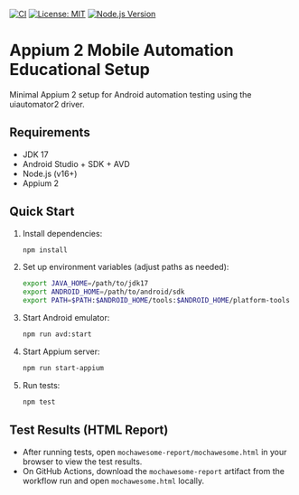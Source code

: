 [![CI](https://github.com/LSS35/appium-autotest/actions/workflows/android-appium.yml/badge.svg)](https://github.com/LSS35/appium-autotest/actions/workflows/android-appium.yml)
[![License: MIT](https://img.shields.io/badge/License-MIT-yellow.svg)](https://opensource.org/licenses/MIT)
[![Node.js Version](https://img.shields.io/badge/node-%3E=16-brightgreen)](https://nodejs.org/)

# Appium 2 Mobile Automation Educational Setup

Minimal Appium 2 setup for Android automation testing using the uiautomator2 driver.

## Requirements
- JDK 17
- Android Studio + SDK + AVD
- Node.js (v16+)
- Appium 2

## Quick Start

1. Install dependencies:
   ```bash
   npm install
   ```
2. Set up environment variables (adjust paths as needed):
   ```bash
   export JAVA_HOME=/path/to/jdk17
   export ANDROID_HOME=/path/to/android/sdk
   export PATH=$PATH:$ANDROID_HOME/tools:$ANDROID_HOME/platform-tools
   ```
3. Start Android emulator:
   ```bash
   npm run avd:start
   ```
4. Start Appium server:
   ```bash
   npm run start-appium
   ```
5. Run tests:
   ```bash
   npm test
   ```

## Test Results (HTML Report)

- After running tests, open `mochawesome-report/mochawesome.html` in your browser to view the test results.
- On GitHub Actions, download the `mochawesome-report` artifact from the workflow run and open `mochawesome.html` locally.
